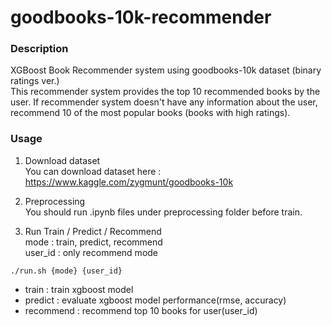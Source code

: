 # goodbooks-10k-recommender

### Description
XGBoost Book Recommender system using goodbooks-10k dataset (binary ratings ver.)  
This recommender system provides the top 10 recommended books by the user. If recommender system doesn't have any information about the user, recommend 10 of the most popular books (books with high ratings).


### Usage
1. Download dataset  
You can download dataset here : https://www.kaggle.com/zygmunt/goodbooks-10k

2. Preprocessing  
You should run .ipynb files under preprocessing folder before train.

3. Run Train / Predict / Recommend  
mode : train, predict, recommend  
user_id : only recommend mode  
~~~
./run.sh {mode} {user_id}
~~~
- train : train xgboost model
- predict : evaluate xgboost model performance(rmse, accuracy)
- recommend : recommend top 10 books for user(user_id)
